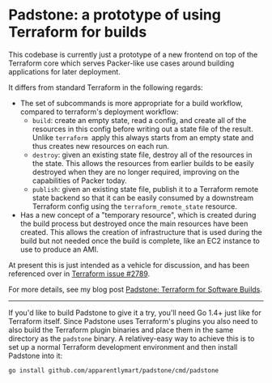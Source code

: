 # Padstone: a prototype of using Terraform for builds

This codebase is currently just a prototype of a new frontend on top of the Terraform core which serves
Packer-like use cases around building applications for later deployment.

It differs from standard Terraform in the following regards:

* The set of subcommands is more appropriate for a build workflow, compared to terraform's deployment workflow:
  * ``build``: create an empty state, read a config, and create all of the resources in this config before writing out
  a state file of the result. Unlike ``terraform ``apply this always starts from an empty state and thus creates new
  resources on each run.
  * ``destroy``: given an existing state file, destroy all of the resources in the state. This allows the resources from
  earlier builds to be easily destroyed when they are no longer required, improving on the capabilities of Packer today.
  * ``publish``: given an existing state file, publish it to a Terraform remote state backend so that it can be easily
  consumed by a downstream Terraform config using the ``terraform_remote_state`` resource.
* Has a new concept of a "temporary resource", which is created during the build process but destroyed once the main
resources have been created. This allows the creation of infrastructure that is used during the build but not needed
once the build is complete, like an EC2 instance to use to produce an AMI.

At present this is just intended as a vehicle for discussion, and has been referenced over in
[Terraform issue #2789](https://github.com/hashicorp/terraform/issues/2789).

For more details, see my blog post
[Padstone: Terraform for Software Builds](http://apparently.me.uk/padstone-terraform-for-deployment/).

----

If you'd like to build Padstone to give it a try, you'll need Go 1.4+ just like for Terraform itself. Since Padstone uses
Terraform's plugins you also need to also build the Terraform plugin binaries and place them in the same directory as the
``padstone`` binary. A relativey-easy way to achieve this is to set up a normal Terraform development environment and then
install Padstone into it:

```
go install github.com/apparentlymart/padstone/cmd/padstone
```
